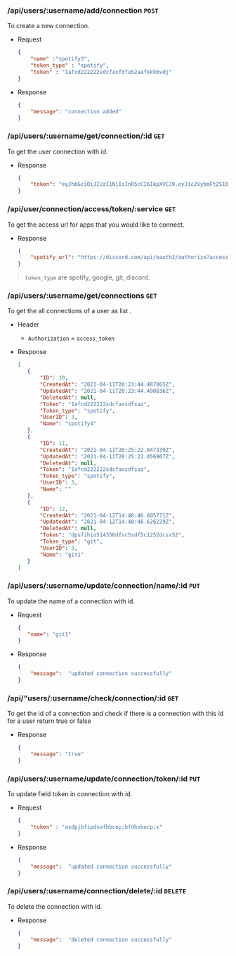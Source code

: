 ### /api/users/:username/add/connection `POST`
To create a new connection.

- Request
    ```json
    {
        "name" :"spotify3",
        "token_type" : "spotify",
        "token" : "1afcd222222sdcfaxfdfa52aafkkkbvdj"
    }
    ```
- Response
    ```json
    {
        "message": "connection added"
    }
    ```
### /api/users/:username/get/connection/:id `GET`
To get the user connection with id.

- Response
    ```json
    {
        "token": "eyJhbGciOiJIUzI1NiIsInR5cCI6IkpXVCJ9.eyJ1c2VybmFtZSI6ImxlZ2F0by"
    }
    ```


### /api/user/connection/access/token/:service `GET`
To get the access url for apps that  you would like to connect.
- Response
    ```json
    {
        "spotify_url": "https://discord.com/api/oauth2/authorize?access_type=online&client_id=830463353079988314&redirect_uri=http://localhost:8080/callback&response_type=code&scope=identify+email&state=h8EecvhXJqHsG5EQ3K0gei4EUrWpaFj_HqH3WNZdrzrX1BX1COQRsTUv3-yGi3WmHQbw0EHJ58Rx1UOkvwip-Q%3D%3D"
    }
    ```
  
> `token_type` are spotify, google, git, discord.

### /api/users/:username/get/connections `GET`
To get the all  connections of a user as list .

- Header
    - `Authorization` = `access_token`
    
 - Response
     ```json
    [
        {
            "ID": 10,
            "CreatedAt": "2021-04-11T20:23:44.487065Z",
            "UpdatedAt": "2021-04-11T20:23:44.490836Z",
            "DeletedAt": null,
            "Token": "1afcd222222sdcfaxsdfsaz",
            "Token_type": "spotify",
            "UserID": 3,
            "Name": "spotify4"
        },
        {
            "ID": 11,
            "CreatedAt": "2021-04-11T20:25:22.047339Z",
            "UpdatedAt": "2021-04-11T20:25:22.056967Z",
            "DeletedAt": null,
            "Token": "1afcd222222sdcfaxsdfsaz",
            "Token_type": "spotify",
            "UserID": 3,
            "Name": ""
        },
        {
            "ID": 12,
            "CreatedAt": "2021-04-12T14:48:46.605771Z",
            "UpdatedAt": "2021-04-12T14:48:46.626229Z",
            "DeletedAt": null,
            "Token": "dpsfihio514356dfsc5sdf5c1252dcsx52",
            "Token_type": "git",
            "UserID": 3,
            "Name": "git1"
        }
    ]
    ```

### /api/users/:username/update/connection/name/:id `PUT`
To update the name of a connection with id.
- Request
    ```json
    {
       "name": "git1"
    }
    ```
- Response
    ```json
    {
        "message":  "updated connection successfully"
    }
    ```

### /api/"users/:username/check/connection/:id `GET`
To get the id of a connection and check if there is a connection with this id for a user return true or false
- Response
    ```json
    {
        "message": "true"
    }
    ```

### /api/users/:username/update/connection/token/:id `PUT`
To update field token in connection with id.
- Request
    ```json
    {
        "token" : "asdpjbfipdsafhbcop;bfdhsbocp;x"
    }
    ```
- Response
    ```json
    {
        "message":  "updated connection successfully"
    }
    ```


### /api/users/:username/connection/delete/:id `DELETE`
To delete the connection with id.
- Response
    ```json
    {
        "message":  "deleted connection successfully"
    }
    ```